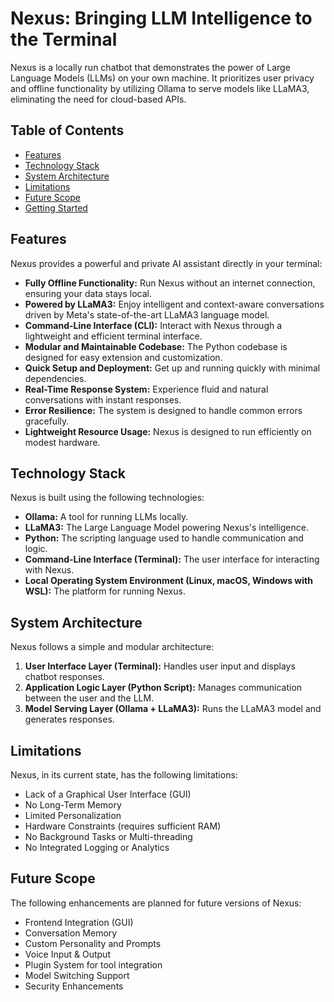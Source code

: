 # Nexus: Bringing LLM Intelligence to the Terminal

Nexus is a locally run chatbot that demonstrates the power of Large Language Models (LLMs) on your own machine. It prioritizes user privacy and offline functionality by utilizing Ollama to serve models like LLaMA3, eliminating the need for cloud-based APIs.

## Table of Contents

* [   Features   ](#features)
* [   Technology Stack   ](#technology-stack)
* [   System Architecture   ](#system-architecture)
* [   Limitations   ](#limitations)
* [   Future Scope   ](#future-scope)
* [   Getting Started   ](#getting-started)

## Features

Nexus provides a powerful and private AI assistant directly in your terminal:

* **Fully Offline Functionality:** Run Nexus without an internet connection, ensuring your data stays local.
* **Powered by LLaMA3:** Enjoy intelligent and context-aware conversations driven by Meta's state-of-the-art LLaMA3 language model.
* **Command-Line Interface (CLI):** Interact with Nexus through a lightweight and efficient terminal interface.
* **Modular and Maintainable Codebase:** The Python codebase is designed for easy extension and customization.
* **Quick Setup and Deployment:** Get up and running quickly with minimal dependencies.
* **Real-Time Response System:** Experience fluid and natural conversations with instant responses.
* **Error Resilience:** The system is designed to handle common errors gracefully.
* **Lightweight Resource Usage:** Nexus is designed to run efficiently on modest hardware.

## Technology Stack

Nexus is built using the following technologies:

* **Ollama:** A tool for running LLMs locally.
* **LLaMA3:** The Large Language Model powering Nexus's intelligence.
* **Python:** The scripting language used to handle communication and logic.
* **Command-Line Interface (Terminal):** The user interface for interacting with Nexus.
* **Local Operating System Environment (Linux, macOS, Windows with WSL):** The platform for running Nexus.

## System Architecture

Nexus follows a simple and modular architecture:

1.  **User Interface Layer (Terminal):** Handles user input and displays chatbot responses.
2.  **Application Logic Layer (Python Script):** Manages communication between the user and the LLM.
3.  **Model Serving Layer (Ollama + LLaMA3):** Runs the LLaMA3 model and generates responses.

## Limitations

Nexus, in its current state, has the following limitations:

* Lack of a Graphical User Interface (GUI)
* No Long-Term Memory
* Limited Personalization
* Hardware Constraints (requires sufficient RAM)
* No Background Tasks or Multi-threading
* No Integrated Logging or Analytics

## Future Scope

The following enhancements are planned for future versions of Nexus:

* Frontend Integration (GUI)
* Conversation Memory
* Custom Personality and Prompts
* Voice Input & Output
* Plugin System for tool integration
* Model Switching Support
* Security Enhancements
